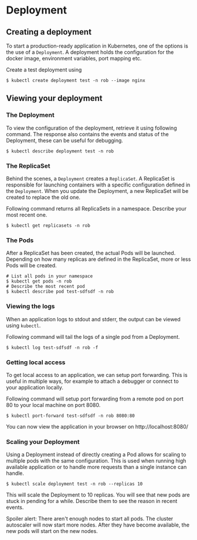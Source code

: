 # Deployment

## Creating a deployment

To start a production-ready application in Kubernetes, one of the options is the use of a 
`Deployment`. A deployment holds the configuration for the docker image, environment variables,
port mapping etc.

Create a test deployment using

```shell
$ kubectl create deployment test -n rob --image nginx
```

## Viewing your deployment

### The Deployment

To view the configuration of the deployment, retrieve it using following command. The response
also contains the events and status of the Deployment, these can be useful for debugging.

```shell
$ kubectl describe deployment test -n rob
```

### The ReplicaSet

Behind the scenes, a `Deployment` creates a `ReplicaSet`. A ReplicaSet is responsible for launching
containers with a specific configuration defined in the `Deployment`. When you update the Deployment,
a new ReplicaSet will be created to replace the old one.

Following command returns all ReplicaSets in a namespace. Describe your most recent one. 

```shell
$ kubectl get replicasets -n rob
```

### The Pods

After a ReplicaSet has been created, the actual Pods will be launched. Depending on how many replicas
are defined in the ReplicaSet, more or less Pods will be created.

```shell
# List all pods in your namespace
$ kubectl get pods -n rob
# Describe the most recent pod
$ kubectl describe pod test-sdfsdf -n rob
```

### Viewing the logs

When an application logs to stdout and stderr, the output can be viewed using `kubectl`.

Following command will tail the logs of a single pod from a Deployment.

```shell
$ kubectl log test-sdfsdf -n rob -f
```

### Getting local access

To get local access to an application, we can setup port forwarding. This is useful in multiple
ways, for example to attach a debugger or connect to your application locally.

Following command will setup port forwarding from a remote pod on port 80 to your local machine
on port 8080.

```shell
$ kubectl port-forward test-sdfsdf -n rob 8080:80
```

You can now view the application in your browser on http://localhost:8080/

### Scaling your Deployment

Using a Deployment instead of directly creating a Pod allows for scaling to multiple pods with
the same configuration. This is used when running high available application or to handle more
requests than a single instance can handle.

```shell
$ kubectl scale deployment test -n rob --replicas 10
```

This will scale the Deployment to 10 replicas. You will see that new pods are stuck in pending
for a while. Describe them to see the reason in recent events.

Spoiler alert: There aren't enough nodes to start all pods. The cluster autoscaler will now
start more nodes. After they have become available, the new pods will start on the new nodes.
